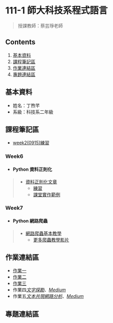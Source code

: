 #  111-1 師大科技系程式語言
>授課教師：蔡芸琤老師

##  Contents
1.  [基本資料](#基本資料)
2.  [課程筆記區](#課程筆記區)
3.  [作業連結區](#作業連結區)
4.  [專題連結區](#專題連結區)

##  基本資料
*  姓名：丁煦芊
*  系級：科技系二年級

##  課程筆記區
*  [week2(0915)練習](https://github.com/xiaoqian0108/PL/blob/main/week2%20practice.ipynb)

### Week6
*  ####  Python 資料正則化
 > *  [資料正則化文章](http://perso.ens-lyon.fr/lise.vaudor/strings-et-expressions-regulieres/?fbclid=IwAR0IHvNKp43Qrfo0TqpolYPpMUfViSrCBDY8SmBveKm01yZ6PzHPxspVaNI)
 >    * [練習](https://regexr.com/)
 >    * [課堂實作範例](https://github.com/pecu/LawTech/blob/main/Learning-Materials/C3_Python_%E8%B3%87%E6%96%99%E6%AD%A3%E8%A6%8F%E5%8C%96/python_%E8%B3%87%E6%96%99%E6%AD%A3%E5%89%87%E5%8C%96_code.ipynb)

### Week7
*  ####  Python 網路爬蟲
 > * [網路爬蟲基本教學](https://youtu.be/9Z9xKWfNo7k)
 >   * [更多爬蟲教學影片](https://youtube.com/playlist?list=PLohb4k71XnPaQRTvKW4Uii1oq-JPGpwWF)

##  作業連結區
*  [作業一](https://github.com/xiaoqian0108/PL/blob/main/HW1/HW1.ipynb)
*  [作業二](https://github.com/xiaoqian0108/PL/blob/main/HW2/HW2.ipynb)
*  [作業三](https://github.com/xiaoqian0108/PL/blob/main/HW3/HW3.ipynb)
*  作業四[*文字探勘*](https://github.com/xiaoqian0108/PL/blob/main/HW4/HW4.ipynb)、[*Medium*](https://medium.com/@wish9218/文字探勘-想了解iu的第五張正規專輯-lilac-的評價-a7c8b436c0c9)
*  作業五[*文本共現網路分析*](https://github.com/xiaoqian0108/PL/blob/main/HW5/HW5.ipynb)、[*Medium*](https://medium.com/@wish9218/python文本共現網路分析-咖啡廳熱點圖-1758a6da5b2f)

##  專題連結區
